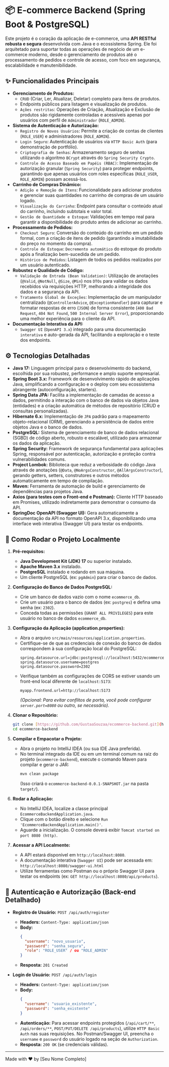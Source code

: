 # 📦 E-commerce Backend (Spring Boot & PostgreSQL)

Este projeto é o coração da aplicação de e-commerce, uma **API RESTful robusta e segura** desenvolvida com Java e o ecossistema Spring. Ele foi arquitetado para suportar todas as operações de negócio de um e-commerce moderno, desde o gerenciamento de produtos até o processamento de pedidos e controle de acesso, com foco em segurança, escalabilidade e manutenibilidade.

## ✨ Funcionalidades Principais

-   **Gerenciamento de Produtos:**
    -   `CRUD` (Criar, Ler, Atualizar, Deletar) completo para itens de produtos.
    -   Endpoints públicos para listagem e visualização de produtos.
    -   `Ações restritas`: Operações de Criação, Atualização e Exclusão de produtos são rigidamente controladas e acessíveis apenas por usuários com perfil de `Administrador` (`ROLE_ADMIN`).
-   **Sistema de Autenticação e Autorização:**
    -   `Registro de Novos Usuários`: Permite a criação de contas de clientes (`ROLE_USER`) e administradores (`ROLE_ADMIN`).
    -   `Login Seguro`: Autenticação de usuários via `HTTP Basic Auth` (para demonstração de portfólio).
    -   `Criptografia de Senhas`: Armazenamento seguro de senhas utilizando o algoritmo `BCrypt` através do `Spring Security Crypto`.
    -   `Controle de Acesso Baseado em Papéis (RBAC)`: Implementação de autorização granular (`Spring Security`) para proteger endpoints, garantindo que apenas usuários com roles específicas (`ROLE_USER`, `ROLE_ADMIN`) possam acessá-los.
-   **Carrinho de Compras Dinâmico:**
    -   `Adição e Remoção de Itens`: Funcionalidade para adicionar produtos e gerenciar suas quantidades no carrinho de compras de um usuário logado.
    -   `Visualização do Carrinho`: Endpoint para consultar o conteúdo atual do carrinho, incluindo subtotais e valor total.
    -   `Gestão de Quantidade e Estoque`: Validações em tempo real para garantir a disponibilidade do produto antes de adicionar ao carrinho.
-   **Processamento de Pedidos:**
    -   `Checkout Seguro`: Conversão do conteúdo do carrinho em um pedido formal, com a criação de itens de pedido (garantindo a imutabilidade do preço no momento da compra).
    -   `Controle de Estoque`: `Decremento automático` do estoque do produto após a finalização bem-sucedida de um pedido.
    -   `Histórico de Pedidos`: Listagem de todos os pedidos realizados por um usuário autenticado.
-   **Robustez e Qualidade de Código:**
    -   `Validação de Entrada (Bean Validation)`: Utilização de anotações (`@Valid`, `@NotNull`, `@Size`, `@Min`) nos `DTOs` para validar os dados recebidos via requisições HTTP, melhorando a integridade dos dados e a segurança da API.
    -   `Tratamento Global de Exceções`: Implementação de um manipulador centralizado (`@ControllerAdvice`, `@ExceptionHandler`) para capturar e formatar respostas de erro (`JSON`) de forma consistente (`400 Bad Request`, `404 Not Found`, `500 Internal Server Error`), proporcionando uma melhor experiência para o cliente da API.
-   **Documentação Interativa da API:**
    -   `Swagger UI` (`OpenAPI 3.x`) integrado para uma documentação `interativa` e auto-gerada da API, facilitando a exploração e o teste dos endpoints.

## ⚙️ Tecnologias Detalhadas

-   **Java 17:** Linguagem principal para o desenvolvimento do backend, escolhida por sua robustez, performance e amplo suporte empresarial.
-   **Spring Boot 3.x:** Framework de desenvolvimento rápido de aplicações Java, simplificando a configuração e o deploy com seu ecossistema abrangente (autoconfiguração, starters).
-   **Spring Data JPA:** Facilita a implementação de camadas de acesso a dados, permitindo a interação com o banco de dados via objetos Java (entidades) e a criação automática de métodos de repositório (CRUD e consultas personalizadas).
-   **Hibernate 6.x:** Implementação de `JPA` padrão para o mapeamento objeto-relacional (ORM), gerenciando a persistência de dados entre objetos Java e o banco de dados.
-   **PostgreSQL:** Sistema de gerenciamento de banco de dados relacional (SGBD) de código aberto, robusto e escalável, utilizado para armazenar os dados da aplicação.
-   **Spring Security:** Framework de segurança fundamental para aplicações Spring, responsável por autenticação, autorização e proteção contra vulnerabilidades comuns.
-   **Project Lombok:** Biblioteca que reduz a verbosidade do código Java através de anotações (`@Data`, `@NoArgsConstructor`, `@AllArgsConstructor`), gerando getters, setters, construtores e outros métodos automaticamente em tempo de compilação.
-   **Maven:** Ferramenta de automação de build e gerenciamento de dependências para projetos Java.
-   **Axios (para testes com o Front-end e Postman):** Cliente HTTP baseado em Promises, utilizado indiretamente para demonstrar o consumo da API.
-   **SpringDoc OpenAPI (Swagger UI):** Gera automaticamente a documentação da API no formato OpenAPI 3.x, disponibilizando uma interface web interativa (Swagger UI) para testar os endpoints.

## 🚀 Como Rodar o Projeto Localmente

1.  **Pré-requisitos:**
    -   **Java Development Kit (JDK) 17** ou superior instalado.
    -   **Apache Maven 3.x** instalado.
    -   **PostgreSQL** instalado e rodando em sua máquina.
    -   Um cliente PostgreSQL (ex: `pgAdmin`) para criar o banco de dados.

2.  **Configuração do Banco de Dados PostgreSQL:**
    -   Crie um banco de dados vazio com o nome `ecommerce_db`.
    -   Crie um usuário para o banco de dados (ex: `postgres`) e defina uma senha (ex: `2302`).
    -   Conceda todas as permissões (`GRANT ALL PRIVILEGES`) para este usuário no banco de dados `ecommerce_db`.

3.  **Configuração da Aplicação (application.properties):**
    -   Abra o arquivo `src/main/resources/application.properties`.
    -   Certifique-se de que as credenciais de conexão do banco de dados correspondem à sua configuração local do PostgreSQL:
        ```properties
        spring.datasource.url=jdbc:postgresql://localhost:5432/ecommerce_db
        spring.datasource.username=postgres
        spring.datasource.password=2302
        ```
    -   Verifique também as configurações de CORS se estiver usando um front-end local diferente de `localhost:5173`:
        ```properties
        myapp.frontend.url=http://localhost:5173
        ```
        *(Opcional: Para evitar conflitos de porta, você pode configurar `server.port=8080` ou outro, se necessário).*

4.  **Clonar o Repositório:**
    ```bash
    git clone [https://github.com/GustaaSouzaa/ecommerce-backend.git](https://github.com/GustaaSouzaa/ecommerce-backend.git)
    cd ecommerce-backend
    ```

5.  **Compilar e Empacotar o Projeto:**
    -   Abra o projeto no IntelliJ IDEA (ou sua IDE Java preferida).
    -   No terminal integrado da IDE ou em um terminal comum na raiz do projeto (`ecommerce-backend`), execute o comando Maven para compilar e gerar o JAR:
        ```bash
        mvn clean package
        ```
        (Isso criará o `ecommerce-backend-0.0.1-SNAPSHOT.jar` na pasta `target/`).

6.  **Rodar a Aplicação:**
    -   No IntelliJ IDEA, localize a classe principal `EcommerceBackendApplication.java`.
    -   Clique com o botão direito e selecione `Run 'EcommerceBackendApplication.main()'`.
    -   Aguarde a inicialização. O console deverá exibir `Tomcat started on port 8080 (http)`.

7.  **Acessar a API Localmente:**
    -   A API estará disponível em `http://localhost:8080`.
    -   A documentação interativa (`Swagger UI`) pode ser acessada em: `http://localhost:8080/swagger-ui.html`
    -   Utilize ferramentas como Postman ou o próprio Swagger UI para testar os endpoints (ex: `GET http://localhost:8080/api/products`).

## 🔑 Autenticação e Autorização (Back-end Detalhado)

-   **Registro de Usuário:** `POST /api/auth/register`
    -   **Headers:** `Content-Type: application/json`
    -   **Body:**
        ```json
        {
          "username": "novo_usuario",
          "password": "senha_segura",
          "role": "ROLE_USER" / ou "ROLE_ADMIN"
        }
        ```
    -   **Resposta:** `201 Created`

-   **Login de Usuário:** `POST /api/auth/login`
    -   **Headers:** `Content-Type: application/json`
    -   **Body:**
        ```json
        {
          "username": "usuario_existente",
          "password": "senha_existente"
        }
        ```
    -   **Autenticação:** Para acessar endpoints protegidos (`/api/cart/**`, `/api/orders/**`, `POST/PUT/DELETE /api/products`), utilize `HTTP Basic Auth` nas suas requisições. No Postman/Swagger UI, preencha o `username` e `password` do usuário logado na seção de `Authorization`.
    -   **Resposta:** `200 OK` (se credenciais válidas).

---

Made with ❤️ by [Seu Nome Completo]